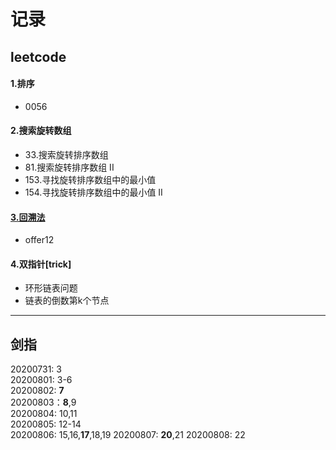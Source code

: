 # 记录
## leetcode
#### 1.排序
- 0056
#### 2.搜索旋转数组
- 33.搜索旋转排序数组
- 81.搜索旋转排序数组 II
- 153.寻找旋转排序数组中的最小值
- 154.寻找旋转排序数组中的最小值 II

#### [3.回溯法](NOTES/BackTracking.md)
- offer12

#### 4.双指针[trick]
- 环形链表问题
- 链表的倒数第k个节点

____________
## 剑指
20200731: 3\
20200801: 3-6\
20200802: __7__\
20200803：__8__,9\
20200804: 10,11\
20200805: 12-14\
20200806: 15,16,__17__,18,19
20200807: __20__,21
20200808: 22